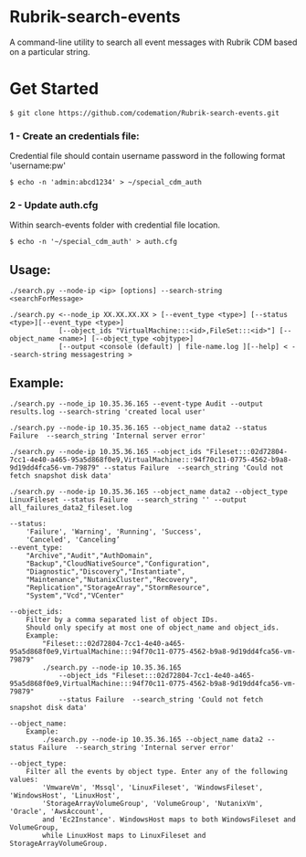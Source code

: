 # Rubrik-search-events
A command-line utility to search all event messages with Rubrik CDM based on a particular string. 

# Get Started

    $ git clone https://github.com/codemation/Rubrik-search-events.git

### 1 - Create an credentials file:
Credential file should contain username password in the following  format 'username:pw'

    $ echo -n 'admin:abcd1234' > ~/special_cdm_auth

### 2 - Update auth.cfg 
Within search-events folder with credential file location. 

    $ echo -n '~/special_cdm_auth' > auth.cfg

## Usage:

    ./search.py --node-ip <ip> [options] --search-string <searchForMessage>

    ./search.py <--node_ip XX.XX.XX.XX > [--event_type <type>] [--status <type>][--event_type <type>] 
                [--object_ids "VirtualMachine:::<id>,FileSet:::<id>"] [--object_name <name>] [--object_type <objtype>]
                [--output <console (default) | file-name.log ][--help] < --search-string messagestring >

## Example:

    ./search.py --node_ip 10.35.36.165 --event-type Audit --output results.log --search-string 'created local user'

    ./search.py --node-ip 10.35.36.165 --object_name data2 --status Failure  --search_string 'Internal server error'

    ./search.py --node-ip 10.35.36.165 --object_ids "Fileset:::02d72804-7cc1-4e40-a465-95a5d868f0e9,VirtualMachine:::94f70c11-0775-4562-b9a8-9d19dd4fca56-vm-79879" --status Failure  --search_string 'Could not fetch snapshot disk data'

    ./search.py --node-ip 10.35.36.165 --object_name data2 --object_type LinuxFileset --status Failure  --search_string '' --output all_failures_data2_fileset.log

    --status: 
        'Failure', 'Warning', 'Running', 'Success', 
        'Canceled', 'Canceling’
    --event_type: 
        "Archive","Audit","AuthDomain",
        "Backup","CloudNativeSource","Configuration",
        "Diagnostic","Discovery","Instantiate",
        "Maintenance","NutanixCluster","Recovery",
        "Replication","StorageArray","StormResource",
        "System","Vcd","VCenter"

    --object_ids:
        Filter by a comma separated list of object IDs. 
        Should only specify at most one of object_name and object_ids.
        Example:
            "Fileset:::02d72804-7cc1-4e40-a465-95a5d868f0e9,VirtualMachine:::94f70c11-0775-4562-b9a8-9d19dd4fca56-vm-79879"
            ./search.py --node-ip 10.35.36.165 
                --object_ids "Fileset:::02d72804-7cc1-4e40-a465-95a5d868f0e9,VirtualMachine:::94f70c11-0775-4562-b9a8-9d19dd4fca56-vm-79879" 
                --status Failure  --search_string 'Could not fetch snapshot disk data'

    --object_name:
        Example:
            ./search.py --node-ip 10.35.36.165 --object_name data2 --status Failure  --search_string 'Internal server error'

    --object_type:
        Filter all the events by object type. Enter any of the following values:
            'VmwareVm', 'Mssql', 'LinuxFileset', 'WindowsFileset', 'WindowsHost', 'LinuxHost',
            'StorageArrayVolumeGroup', 'VolumeGroup', 'NutanixVm', 'Oracle', 'AwsAccount',
            and 'Ec2Instance'. WindowsHost maps to both WindowsFileset and VolumeGroup, 
            while LinuxHost maps to LinuxFileset and StorageArrayVolumeGroup.